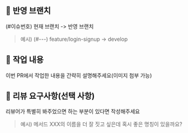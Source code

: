 ## 🔗 반영 브랜치

(#이슈번호) 현재 브랜치 -> 반영 브랜치

> 예시) (#---) feature/login-signup -> develop

## 📝 작업 내용

이번 PR에서 작업한 내용을 간략히 설명해주세요(이미지 첨부 가능)

## 💬 리뷰 요구사항(선택 사항)

리뷰어가 특별히 봐주었으면 하는 부분이 있다면 작성해주세요

> 예시) 메서드 XXX의 이름을 더 잘 짓고 싶은데 혹시 좋은 명칭이 있을까요?
